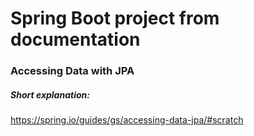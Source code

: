 # Spring Boot project from documentation

### Accessing Data with JPA

##### Short explanation:

https://spring.io/guides/gs/accessing-data-jpa/#scratch